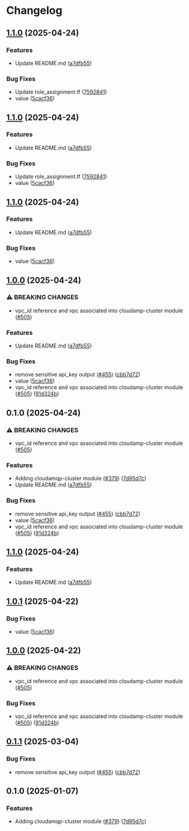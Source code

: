 # Changelog

## [1.1.0](https://github.com/prefapp/tfm/compare/cloudamqp-cluster-v1.0.0...cloudamqp-cluster-v1.1.0) (2025-04-24)


### Features

* Update README.md ([a7dfb55](https://github.com/prefapp/tfm/commit/a7dfb55b83447cf3ef08d168ab756e791f322e7a))


### Bug Fixes

* Update role_assignment.tf ([7592841](https://github.com/prefapp/tfm/commit/75928419415d74de12d2d38a602df7aa703c860e))
* value ([5cacf36](https://github.com/prefapp/tfm/commit/5cacf36592574c95eb252629054c0033338d6ee6))

## [1.1.0](https://github.com/prefapp/tfm/compare/cloudamqp-cluster-v1.0.0...cloudamqp-cluster-v1.1.0) (2025-04-24)


### Features

* Update README.md ([a7dfb55](https://github.com/prefapp/tfm/commit/a7dfb55b83447cf3ef08d168ab756e791f322e7a))


### Bug Fixes

* Update role_assignment.tf ([7592841](https://github.com/prefapp/tfm/commit/75928419415d74de12d2d38a602df7aa703c860e))
* value ([5cacf36](https://github.com/prefapp/tfm/commit/5cacf36592574c95eb252629054c0033338d6ee6))

## [1.1.0](https://github.com/prefapp/tfm/compare/cloudamqp-cluster-v1.0.0...cloudamqp-cluster-v1.1.0) (2025-04-24)


### Features

* Update README.md ([a7dfb55](https://github.com/prefapp/tfm/commit/a7dfb55b83447cf3ef08d168ab756e791f322e7a))


### Bug Fixes

* value ([5cacf36](https://github.com/prefapp/tfm/commit/5cacf36592574c95eb252629054c0033338d6ee6))

## [1.0.0](https://github.com/prefapp/tfm/compare/cloudamqp-cluster-v0.1.0...cloudamqp-cluster-v1.0.0) (2025-04-24)


### ⚠ BREAKING CHANGES

* vpc_id reference and vpc associated into cloudamp-cluster module ([#505](https://github.com/prefapp/tfm/issues/505))

### Features

* Update README.md ([a7dfb55](https://github.com/prefapp/tfm/commit/a7dfb55b83447cf3ef08d168ab756e791f322e7a))


### Bug Fixes

* remove sensitive api_key output ([#455](https://github.com/prefapp/tfm/issues/455)) ([cbb7d72](https://github.com/prefapp/tfm/commit/cbb7d728cc1a0097f4b7c8c584080dad5f4b5a1c))
* value ([5cacf36](https://github.com/prefapp/tfm/commit/5cacf36592574c95eb252629054c0033338d6ee6))
* vpc_id reference and vpc associated into cloudamp-cluster module ([#505](https://github.com/prefapp/tfm/issues/505)) ([91d324b](https://github.com/prefapp/tfm/commit/91d324b725a1d9bf3ef15eb5e7f2816be619fcac))

## 0.1.0 (2025-04-24)


### ⚠ BREAKING CHANGES

* vpc_id reference and vpc associated into cloudamp-cluster module ([#505](https://github.com/prefapp/tfm/issues/505))

### Features

* Adding cloudamqp-cluster module ([#379](https://github.com/prefapp/tfm/issues/379)) ([7d95d7c](https://github.com/prefapp/tfm/commit/7d95d7c6a59e53c1a6807a3821d50fa4c0be438b))
* Update README.md ([a7dfb55](https://github.com/prefapp/tfm/commit/a7dfb55b83447cf3ef08d168ab756e791f322e7a))


### Bug Fixes

* remove sensitive api_key output ([#455](https://github.com/prefapp/tfm/issues/455)) ([cbb7d72](https://github.com/prefapp/tfm/commit/cbb7d728cc1a0097f4b7c8c584080dad5f4b5a1c))
* value ([5cacf36](https://github.com/prefapp/tfm/commit/5cacf36592574c95eb252629054c0033338d6ee6))
* vpc_id reference and vpc associated into cloudamp-cluster module ([#505](https://github.com/prefapp/tfm/issues/505)) ([91d324b](https://github.com/prefapp/tfm/commit/91d324b725a1d9bf3ef15eb5e7f2816be619fcac))

## [1.1.0](https://github.com/prefapp/tfm/compare/cloudamqp-cluster-v1.0.1...cloudamqp-cluster-v1.1.0) (2025-04-24)


### Features

* Update README.md ([a7dfb55](https://github.com/prefapp/tfm/commit/a7dfb55b83447cf3ef08d168ab756e791f322e7a))

## [1.0.1](https://github.com/prefapp/tfm/compare/cloudamqp-cluster-v1.0.0...cloudamqp-cluster-v1.0.1) (2025-04-22)


### Bug Fixes

* value ([5cacf36](https://github.com/prefapp/tfm/commit/5cacf36592574c95eb252629054c0033338d6ee6))

## [1.0.0](https://github.com/prefapp/tfm/compare/cloudamqp-cluster-v0.1.1...cloudamqp-cluster-v1.0.0) (2025-04-22)


### ⚠ BREAKING CHANGES

* vpc_id reference and vpc associated into cloudamp-cluster module ([#505](https://github.com/prefapp/tfm/issues/505))

### Bug Fixes

* vpc_id reference and vpc associated into cloudamp-cluster module ([#505](https://github.com/prefapp/tfm/issues/505)) ([91d324b](https://github.com/prefapp/tfm/commit/91d324b725a1d9bf3ef15eb5e7f2816be619fcac))

## [0.1.1](https://github.com/prefapp/tfm/compare/cloudamqp-cluster-v0.1.0...cloudamqp-cluster-v0.1.1) (2025-03-04)


### Bug Fixes

* remove sensitive api_key output ([#455](https://github.com/prefapp/tfm/issues/455)) ([cbb7d72](https://github.com/prefapp/tfm/commit/cbb7d728cc1a0097f4b7c8c584080dad5f4b5a1c))

## 0.1.0 (2025-01-07)


### Features

* Adding cloudamqp-cluster module ([#379](https://github.com/prefapp/tfm/issues/379)) ([7d95d7c](https://github.com/prefapp/tfm/commit/7d95d7c6a59e53c1a6807a3821d50fa4c0be438b))

